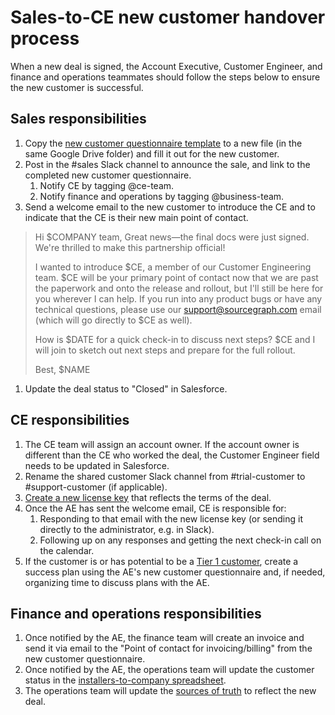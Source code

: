 # Sales-to-CE new customer handover process

When a new deal is signed, the Account Executive, Customer Engineer, and finance and operations teammates should follow the steps below to ensure the new customer is successful.

## Sales responsibilities

1. Copy the [new customer questionnaire template](https://docs.google.com/document/d/1FiuD-F3rMnTWRkLJizYPgGnpRDRYI1gEB0RAoV8i4AQ/edit#) to a new file (in the same Google Drive folder) and fill it out for the new customer.
1. Post in the #sales Slack channel to announce the sale, and link to the completed new customer questionnaire.
    1. Notify CE by tagging @ce-team.
    1. Notify finance and operations by tagging @business-team.
1. Send a welcome email to the new customer to introduce the CE and to indicate that the CE is their new main point of contact. 

>Hi $COMPANY team,
>Great news—the final docs were just signed. We're thrilled to make this partnership official! 
>
>I wanted to introduce $CE, a member of our Customer Engineering team. $CE will be your primary point of contact now that we are past the paperwork and onto the release and rollout, but I'll still be here for you wherever I can help. If you run into any product bugs or have any technical questions, please use our support@sourcegraph.com email (which will go directly to $CE as well).
>
>How is $DATE for a quick check-in to discuss next steps? $CE and I will join to sketch out next steps and prepare for the full rollout. 
>
>Best,
>$NAME

1. Update the deal status to "Closed" in Salesforce.

## CE responsibilities

1. The CE team will assign an account owner. If the account owner is different than the CE who worked the deal, the Customer Engineer field needs to be updated in Salesforce. 
1. Rename the shared customer Slack channel from #trial-customer to #support-customer (if applicable).
1. [Create a new license key](../ce/license_keys.md) that reflects the terms of the deal.
1. Once the AE has sent the welcome email, CE is responsible for:
    1. Responding to that email with the new license key (or sending it directly to the administrator, e.g. in Slack).
    1. Following up on any responses and getting the next check-in call on the calendar.
1. If the customer is or has potential to be a [Tier 1 customer](index.md#segmentation), create a success plan using the AE's new customer questionnaire and, if needed, organizing time to discuss plans with the AE.

## Finance and operations responsibilities

1. Once notified by the AE, the finance team will create an invoice and send it via email to the "Point of contact for invoicing/billing" from the new customer questionnaire.
1. Once notified by the AE, the operations team will update the customer status in the [installers-to-company spreadsheet](https://docs.google.com/spreadsheets/d/1Y2Z23-2uAjgIEITqmR_tC368OLLbuz12dKjEl4CMINA/edit#gid=0).
1. The operations team will update the [sources of truth](../bizops/index.md#sources-of-truth) to reflect the new deal.
